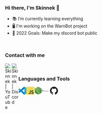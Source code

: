 ### Hi there, I'm Skinnek 👋

- 📚 I’m currently learning everything
- 🖥️ I'm working on the WarnBot project
- 🥅 2022 Goals: Make my discord bot public

<br />

### Contact with me

[<img align="left" alt="Skinnek | YouTube" width="22px" src="https://cdn.jsdelivr.net/npm/simple-icons@v3/icons/youtube.svg" />][youtube]
[<img align="left" alt="Skinnek | Discord" width="22px" src="https://cdn.jsdelivr.net/npm/simple-icons@5.18.0/icons/discord.svg" />][discord]

<br />

### Languages and Tools

[<img align="left" alt="Visual Studio Code" width="26px" src="https://raw.githubusercontent.com/github/explore/80688e429a7d4ef2fca1e82350fe8e3517d3494d/topics/visual-studio-code/visual-studio-code.png" />][vscode]
[<img align="left" alt="JavaScript" width="26px" src="https://raw.githubusercontent.com/github/explore/80688e429a7d4ef2fca1e82350fe8e3517d3494d/topics/javascript/javascript.png" />][js]
[<img align="left" alt="Node.js" width="26px" src="https://raw.githubusercontent.com/github/explore/80688e429a7d4ef2fca1e82350fe8e3517d3494d/topics/nodejs/nodejs.png" />][node]
[<img align="left" alt="MongoDB" width="26px" src="https://raw.githubusercontent.com/github/explore/80688e429a7d4ef2fca1e82350fe8e3517d3494d/topics/mongodb/mongodb.png" />][mongodb]
[<img align="left" alt="GitHub" width="26px" src="https://raw.githubusercontent.com/github/explore/78df643247d429f6cc873026c0622819ad797942/topics/github/github.png" />][github]

[youtube]: https://www.youtube.com/channel/UCgOTVbrgAzvSc33_2rVdHHA
[discord]: https://discord.gg/yAmBFetyUG
[vscode]: https://code.visualstudio.com
[js]: https://wikipedia.org/wiki/JavaScript
[node]: https://nodejs.org/en/
[mongodb]: https://www.mongodb.com
[github]: https://github.com/Skinnek

